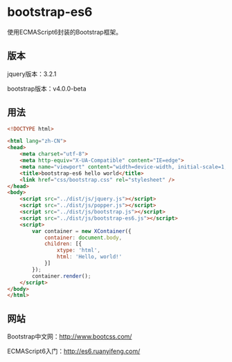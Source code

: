 # bootstrap-es6

使用ECMAScript6封装的Bootstrap框架。

## 版本

jquery版本：3.2.1

bootstrap版本：v4.0.0-beta

## 用法

```html
<!DOCTYPE html>

<html lang="zh-CN">
<head>
    <meta charset="utf-8">
    <meta http-equiv="X-UA-Compatible" content="IE=edge">
    <meta name="viewport" content="width=device-width, initial-scale=1, shrink-to-fit=no">
    <title>bootstrap-es6 hello world</title>
    <link href="css/bootstrap.css" rel="stylesheet" />
</head>
<body>
    <script src="../dist/js/jquery.js"></script>
    <script src="../dist/js/popper.js"></script>
    <script src="../dist/js/bootstrap.js"></script>
    <script src="../dist/js/bootstrap-es6.js"></script>
    <script>
        var container = new XContainer({
            container: document.body,
            children: [{
                xtype: 'html',
                html: 'Hello, world!'
            }]
        });
        container.render();
    </script>
</body>
</html>
```

## 网站

Bootstrap中文网：http://www.bootcss.com/

ECMAScript6入门：http://es6.ruanyifeng.com/
